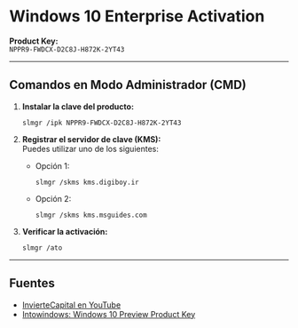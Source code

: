 # Windows 10 Enterprise Activation

**Product Key:**  
`NPPR9-FWDCX-D2C8J-H872K-2YT43`

---

## Comandos en Modo Administrador (CMD)

1. **Instalar la clave del producto:**  
    ```
    slmgr /ipk NPPR9-FWDCX-D2C8J-H872K-2YT43
    ```

2. **Registrar el servidor de clave (KMS):**  
    Puedes utilizar uno de los siguientes:
    - Opción 1:  
      ```
      slmgr /skms kms.digiboy.ir
      ```
    - Opción 2:  
      ```
      slmgr /skms kms.msguides.com
      ```

3. **Verificar la activación:**  
    ```
    slmgr /ato
    ```

---

## Fuentes

- [InvierteCapital en YouTube](https://www.youtube.com/watch?v=7RI2w3ksGPQ&ab_channel=InvierteCapital)  
- [Intowindows: Windows 10 Preview Product Key](https://www.intowindows.com/windows-10-preview-product-key/)